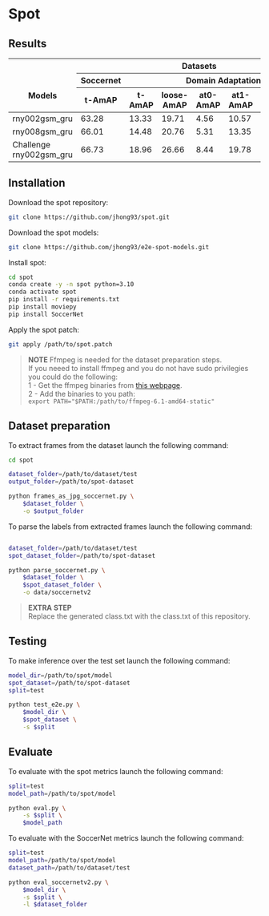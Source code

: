 # Spot

## Results

<table>
<thead>
  <tr>
    <th rowspan="3"><br><br>Models</th>
    <th colspan="7">Datasets</th>
  </tr>
  <tr>
    <th>Soccernet</th>
    <th colspan="6">Domain Adaptation</th>
  </tr>
  <tr>
    <th>t-AmAP</th>
    <th>t-AmAP</th>
    <th>loose-AmAP</th>
    <th>at0-AmAP</th>
    <th>at1-AmAP</th>
    <th>at2-AmAP</th>
    <th>at4-AmAP</th>
  </tr>
</thead>
<tbody>
  <tr>
    <td>rny002gsm_gru</td>
    <td>63.28</td>
    <td>13.33</td>
    <td>19.71</td>
    <td>4.56</td>
    <td>10.57</td>
    <td>14.27</td>
    <td>16.24</td>
  </tr>
  <tr>
    <td>rny008gsm_gru</td>
    <td>66.01</td>
    <td>14.48</td>
    <td>20.76</td>
    <td>5.31</td>
    <td>13.35</td>
    <td>15.51</td>
    <td>17.37</td>
  </tr>
  <tr>
    <td>Challenge<br>rny002gsm_gru<br></td>
    <td>66.73</td>
    <td>18.96</td>
    <td>26.66</td>
    <td>8.44</td>
    <td>19.78</td>
    <td>21.81</td>
    <td>23.29</td>
  </tr>
</tbody>
</table>

## Installation

Download the spot repository:

```bash
git clone https://github.com/jhong93/spot.git
```

Download the spot models:

```bash
git clone https://github.com/jhong93/e2e-spot-models.git
```

Install spot:

```bash
cd spot
conda create -y -n spot python=3.10
conda activate spot
pip install -r requirements.txt
pip install moviepy
pip install SoccerNet
```

Apply the spot patch:

```bash
git apply /path/to/spot.patch
```

> **NOTE**
Ffmpeg is needed for the dataset preparation steps.\
If you neeed to install ffmpeg and you do not have sudo privilegies you could do the following:\
1 - Get the ffmpeg binaries from [this webpage](https://johnvansickle.com/ffmpeg/).\
2 - Add the binaries to you path:\
`export PATH="$PATH:/path/to/ffmpeg-6.1-amd64-static"`

## Dataset preparation

To extract frames from the dataset launch the following command:

```bash
cd spot

dataset_folder=/path/to/dataset/test
output_folder=/path/to/spot-dataset

python frames_as_jpg_soccernet.py \
    $dataset_folder \
    -o $output_folder
```

To parse the labels from extracted frames launch the following command:

```bash

dataset_folder=/path/to/dataset/test
spot_dataset_folder=/path/to/spot-dataset

python parse_soccernet.py \
    $dataset_folder \
    $spot_dataset_folder \
    -o data/soccernetv2
```

> **EXTRA STEP**\
Replace the generated class.txt with the class.txt of this repository.

## Testing

To make inference over the test set launch the following command:

```bash
model_dir=/path/to/spot/model
spot_dataset=/path/to/spot-dataset
split=test

python test_e2e.py \
    $model_dir \
    $spot_dataset \
    -s $split
```

## Evaluate

To evaluate with the spot metrics launch the following command:

```bash
split=test
model_path=/path/to/spot/model

python eval.py \
    -s $split \
    $model_path
```

To evaluate with the SoccerNet metrics launch the following command:

```bash
split=test
model_path=/path/to/spot/model
dataset_path=/path/to/dataset/test

python eval_soccernetv2.py \
    $model_dir \
    -s $split \
    -l $dataset_folder
```
